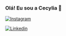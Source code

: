 ### Olá! Eu sou a Cecylia 👋



[![Instagram](https://img.shields.io/badge/Instagram-E4405F?style=for-the-badge&logo=instagram&logoColor=white)](https://www.instagram.com/ferreiracecylia/)

[![Linkedin](https://img.shields.io/badge/LinkedIn-0077B5?style=for-the-badge&logo=linkedin&logoColor=white)](https://www.linkedin.com/in/cecyliaferreira/)
